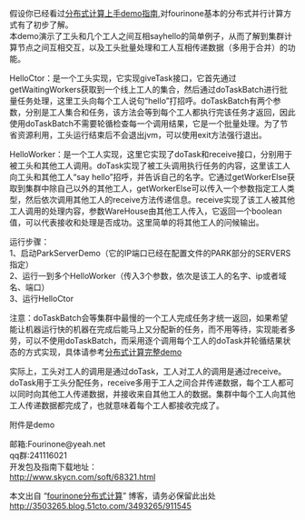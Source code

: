 <p>假设你已经看过<a target="_blank" href="http://3503265.blog.51cto.com/3493265/656200">分布式计算上手demo指南</a>,对fourinone基本的分布式并行计算方式有了初步了解。<br> 本demo演示了工头和几个工人之间互相sayhello的简单例子，从而了解到集群计算节点之间互相交互，以及工头批量处理和工人互相传递数据（多用于合并）的功能。</p> 
<p>HelloCtor：是一个工头实现，它实现giveTask接口，它首先通过getWaitingWorkers获取到一个线上工人的集合，然后通过doTaskBatch进行批量任务处理，这里工头向每个工人说句“hello”打招呼。doTaskBatch有两个参数，分别是工人集合和任务，该方法会等到每个工人都执行完该任务才返回，因此使用doTaskBatch不需要轮循检查每一个调用结果，它是一个批量处理。为了节省资源利用，工头运行结束后不会退出jvm，可以使用exit方法强行退出。</p> 
<p>HelloWorker：是一个工人实现，这里它实现了doTask和receive接口，分别用于被工头和其他工人调用。doTask实现了被工头调用执行任务的内容，这里该工人向工头和其他工人“say hello”招呼，并告诉自己的名字。它通过getWorkerElse获取到集群中除自己以外的其他工人，getWorkerElse可以传入一个参数指定工人类型，然后依次调用其他工人的receive方法传递信息。receive实现了该工人被其他工人调用的处理内容，参数WareHouse由其他工人传入，它返回一个boolean值，可以代表接收和处理是否成功。这里简单的将其他工人的问候输出。</p> 
<p>运行步骤：<br> 1、启动ParkServerDemo（它的IP端口已经在配置文件的PARK部分的SERVERS指定）<br> 2、运行一到多个HelloWorker（传入3个参数，依次是该工人的名字、ip或者域名、端口）<br> 3、运行HelloCtor</p> 
<p>注意：doTaskBatch会等集群中最慢的一个工人完成任务才统一返回，如果希望能让机器运行快的机器在完成后能马上又分配新的任务，而不用等待，实现能者多劳，可以不使用doTaskBatch，而采用逐个调用每个工人的doTask并轮循结果状态的方式实现，具体请参考<a target="_blank" href="http://3503265.blog.51cto.com/3493265/659537">分布式计算完整demo</a></p> 
<p>实际上，工头对工人的调用是通过doTask，工人对工人的调用是通过receive。doTask用于工头分配任务，receive多用于工人之间合并传递数据，每个工人都可以同时向其他工人传递数据，并接收来自其他工人的数据。集群中每个工人向其他工人传递数据都完成了，也就意味着每个工人都接收完成了。</p> 
<p>附件是demo</p> 
<p>邮箱:Fourinone@yeah.net <br> qq群:241116021 <br> 开发包及指南下载地址： <br> <a href="http://www.skycn.com/soft/68321.html">http://www.skycn.com/soft/68321.html</a></p>
<p>本文出自 “<a href="http://3503265.blog.51cto.com">fourinone分布式计算</a>” 博客，请务必保留此出处<a href="http://3503265.blog.51cto.com/3493265/911545">http://3503265.blog.51cto.com/3493265/911545</a></p>
